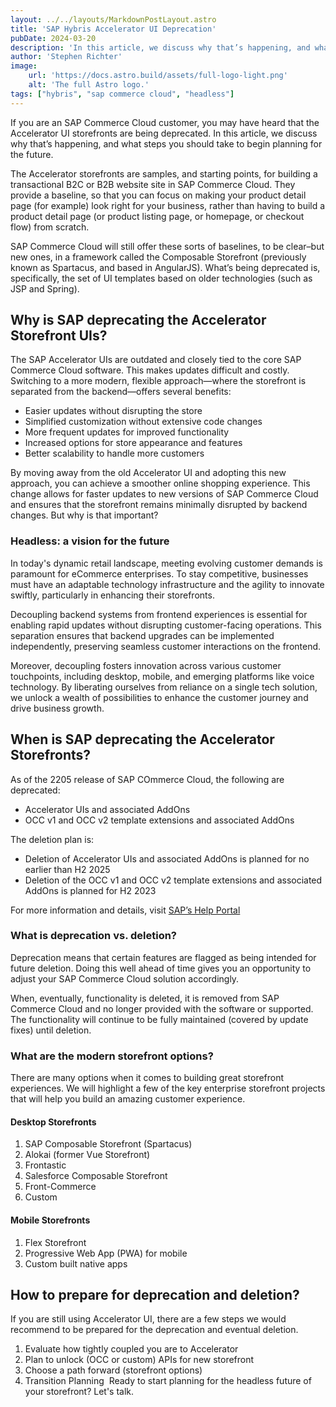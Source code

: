 ```yaml
---
layout: ../../layouts/MarkdownPostLayout.astro
title: 'SAP Hybris Accelerator UI Deprecation'
pubDate: 2024-03-20
description: 'In this article, we discuss why that’s happening, and what steps you should take to begin planning for the future.'
author: 'Stephen Richter'
image:
    url: 'https://docs.astro.build/assets/full-logo-light.png'
    alt: 'The full Astro logo.'
tags: ["hybris", "sap commerce cloud", "headless"]
---
```


If you are an SAP Commerce Cloud customer, you may have heard that the Accelerator UI storefronts are being deprecated. In this article, we discuss why that’s happening, and what steps you should take to begin planning for the future.

The Accelerator storefronts are samples, and starting points, for building a transactional B2C or B2B website site in SAP Commerce Cloud. They provide a baseline, so that you can focus on making your product detail page (for example) look right for your business, rather than having to build a product detail page (or product listing page, or homepage, or checkout flow) from scratch.

SAP Commerce Cloud will still offer these sorts of baselines, to be clear–but new ones, in a framework called the Composable Storefront (previously known as Spartacus, and based in AngularJS). What’s being deprecated is, specifically, the set of UI templates based on older technologies (such as JSP and Spring).

## Why is SAP deprecating the Accelerator Storefront UIs?
The SAP Accelerator UIs are outdated and closely tied to the core SAP Commerce Cloud software. This makes updates difficult and costly. Switching to a more modern, flexible approach—where the storefront is separated from the backend—offers several benefits:
- Easier updates without disrupting the store
- Simplified customization without extensive code changes
- More frequent updates for improved functionality
- Increased options for store appearance and features
- Better scalability to handle more customers

By moving away from the old Accelerator UI and adopting this new approach, you can achieve a smoother online shopping experience. This change allows for faster updates to new versions of SAP Commerce Cloud and ensures that the storefront remains minimally disrupted by backend changes. But why is that important?

### Headless: a vision for the future
In today's dynamic retail landscape, meeting evolving customer demands is paramount for eCommerce enterprises. To stay competitive, businesses must have an adaptable technology infrastructure and the agility to innovate swiftly, particularly in enhancing their storefronts.

Decoupling backend systems from frontend experiences is essential for enabling rapid updates without disrupting customer-facing operations. This separation ensures that backend upgrades can be implemented independently, preserving seamless customer interactions on the frontend.

Moreover, decoupling fosters innovation across various customer touchpoints, including desktop, mobile, and emerging platforms like voice technology. By liberating ourselves from reliance on a single tech solution, we unlock a wealth of possibilities to enhance the customer journey and drive business growth.

## When is SAP deprecating the Accelerator Storefronts?
As of the 2205 release of SAP COmmerce Cloud, the following are deprecated:
- Accelerator UIs and associated AddOns
- OCC v1 and OCC v2 template extensions and associated AddOns

The deletion plan is:
- Deletion of Accelerator UIs and associated AddOns is planned for no earlier than H2 2025
- Deletion of the OCC v1 and OCC v2 template extensions and associated AddOns is planned for H2 2023

For more information and details, visit [SAP’s Help Portal](https://help.sap.com/docs/SAP_COMMERCE_CLOUD_PUBLIC_CLOUD/7e47d40a176d48ba914b50957d003804/1f1c6885781a4267a99c5d619d1f1edd.html)

### What is deprecation vs. deletion?
Deprecation means that certain features are flagged as being intended for future deletion. Doing this well ahead of time gives you an opportunity to adjust your SAP Commerce Cloud solution accordingly. 

When, eventually, functionality is deleted, it is removed from SAP Commerce Cloud and no longer provided with the software or supported. The functionality will continue to be fully maintained (covered by update fixes) until deletion.


### What are the modern storefront options?
There are many options when it comes to building great storefront experiences. We will highlight a few of the key enterprise storefront projects that will help you build an amazing customer experience.

#### Desktop Storefronts
1. SAP Composable Storefront (Spartacus)
2. Alokai (former Vue Storefront)
3. Frontastic
4. Salesforce Composable Storefront
5. Front-Commerce
6. Custom

#### Mobile Storefronts
1. Flex Storefront
2. Progressive Web App (PWA) for mobile
3. Custom built native apps

## How to prepare for deprecation and deletion?
If you are still using Accelerator UI, there are a few steps we would recommend to be prepared for the deprecation and eventual deletion.

1. Evaluate how tightly coupled you are to Accelerator
2. Plan to unlock (OCC or custom) APIs for new storefront
3. Choose a path forward (storefront options)
4. Transition Planning
‍
Ready to start planning for the headless future of your storefront? Let's talk.